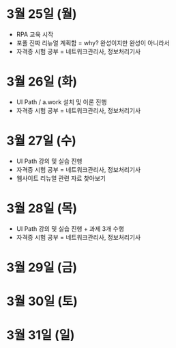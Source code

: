 # 3월 25일 (월)
- RPA 교육 시작
- 포폴 진짜 리뉴얼 계획함 = why? 완성이지만 완성이 아니라서
- 자격증 시험 공부 = 네트워크관리사, 정보처리기사

# 3월 26일 (화)
- UI Path / a.work 설치 및 이론 진행
- 자격증 시험 공부 = 네트워크관리사, 정보처리기사

# 3월 27일 (수)
- UI Path 강의 및 실습 진행
- 자격증 시험 공부 = 네트워크관리사, 정보처리기사
- 웹사이트 리뉴얼 관련 자료 찾아보기

# 3월 28일 (목)
- UI Path 강의 및 실습 진행 + 과제 3개 수행
- 자격증 시험 공부 = 네트워크관리사, 정보처리기사

# 3월 29일 (금)

# 3월 30일 (토)

# 3월 31일 (일)
